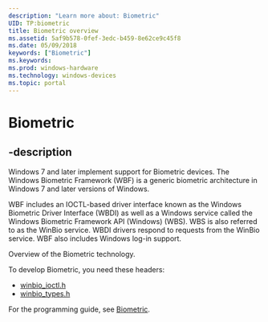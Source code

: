 ```yaml
---
description: "Learn more about: Biometric"
UID: TP:biometric
title: Biometric overview
ms.assetid: 5af9b578-0fef-3edc-b459-8e62ce9c45f8
ms.date: 05/09/2018
keywords: ["Biometric"]
ms.keywords:
ms.prod: windows-hardware
ms.technology: windows-devices
ms.topic: portal
---
```


# Biometric

## -description

Windows 7 and later implement support for Biometric devices. The Windows Biometric Framework (WBF) is a generic biometric architecture in Windows 7 and later versions of Windows.

WBF includes an IOCTL-based driver interface known as the Windows Biometric Driver Interface (WBDI) as well as a Windows service called the Windows Biometric Framework API (Windows) (WBS). WBS is also referred to as the WinBio service. WBDI drivers respond to requests from the WinBio service. WBF also includes Windows log-in support.

Overview of the Biometric technology.

To develop Biometric, you need these headers:

 * [winbio_ioctl.h](../winbio_ioctl/index.md)
 * [winbio_types.h](../winbio_types/index.md)

For the programming guide, see [Biometric](/windows-hardware/drivers/biometric).
